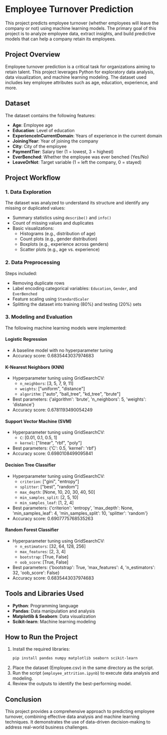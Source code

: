 
# Employee Turnover Prediction

This project predicts employee turnover (whether employees will leave the company or not) using machine learning models. The primary goal of this project is to analyze employee data, extract insights, and build predictive models that can help a company retain its employees.

## Project Overview
Employee turnover prediction is a critical task for organizations aiming to retain talent. This project leverages Python for exploratory data analysis, data visualization, and machine learning modeling. The dataset used includes key employee attributes such as age, education, experience, and more.

## Dataset
The dataset contains the following features:

- **Age**: Employee age
- **Education**: Level of education
- **ExperienceInCurrentDomain**: Years of experience in the current domain
- **JoiningYear**: Year of joining the company
- **City**: City of the employee
- **PaymentTier**: Salary tier (1 = lowest, 3 = highest)
- **EverBenched**: Whether the employee was ever benched (Yes/No)
- **LeaveOrNot**: Target variable (1 = left the company, 0 = stayed)

## Project Workflow

### 1. Data Exploration
The dataset was analyzed to understand its structure and identify any missing or duplicated values:
- Summary statistics using `describe()` and `info()`
- Count of missing values and duplicates
- Basic visualizations:
  - Histograms (e.g., distribution of age)
  - Count plots (e.g., gender distribution)
  - Boxplots (e.g., experience across genders)
  - Scatter plots (e.g., age vs. experience)

### 2. Data Preprocessing
Steps included:
- Removing duplicate rows
- Label encoding categorical variables: `Education`, `Gender`, and `EverBenched`
- Feature scaling using `StandardScaler`
- Splitting the dataset into training (80%) and testing (20%) sets

### 3. Modeling and Evaluation
The following machine learning models were implemented:

#### Logistic Regression
- A baseline model with no hyperparameter tuning
- Accuracy score: 0.6835443037974683

#### K-Nearest Neighbors (KNN)
- Hyperparameter tuning using GridSearchCV:
  - `n_neighbors`: [3, 5, 7, 9, 11]
  - `weights`: ["uniform", "distance"]
  - `algorithm`: ["auto", "ball_tree", "kd_tree", "brute"]
- Best parameters: {'algorithm': 'brute', 'n_neighbors': 5, 'weights': 'distance'}
- Accuracy score: 0.6781193490054249

#### Support Vector Machine (SVM)
- Hyperparameter tuning using GridSearchCV:
  - `C`: [0.01, 0.1, 0.5, 1]
  - `kernel`: ["linear", "rbf", "poly"]
- Best parameters: {'C': 0.5, 'kernel': 'rbf'}
- Accuracy score: 0.6980108499095841

#### Decision Tree Classifier
- Hyperparameter tuning using GridSearchCV:
  - `criterion`: ["gini", "entropy"]
  - `splitter`: ["best", "random"]
  - `max_depth`: [None, 10, 20, 30, 40, 50]
  - `min_samples_split`: [2, 5, 10]
  - `min_samples_leaf`: [1, 2, 4]
- Best parameters: {'criterion': 'entropy', 'max_depth': None, 'min_samples_leaf': 4, 'min_samples_split': 10, 'splitter': 'random'}
- Accuracy score: 0.6907775768535263

#### Random Forest Classifier
- Hyperparameter tuning using GridSearchCV:
  - `n_estimators`: [32, 64, 128, 256]
  - `max_features`: [2, 3, 4]
  - `bootstrap`: [True, False]
  - `oob_score`: [True, False]
- Best parameters: {'bootstrap': True, 'max_features': 4, 'n_estimators': 32, 'oob_score': False}
- Accuracy score: 0.6835443037974683

## Tools and Libraries Used
- **Python**: Programming language
- **Pandas**: Data manipulation and analysis
- **Matplotlib & Seaborn**: Data visualization
- **Scikit-learn**: Machine learning modeling

## How to Run the Project
1. Install the required libraries:
   ```bash
   pip install pandas numpy matplotlib seaborn scikit-learn
   ```
2. Place the dataset (Employee.csv) in the same directory as the script.
3. Run the script (`employee_attrition.ipynb`) to execute data analysis and modeling.
4. Review the outputs to identify the best-performing model.

## Conclusion
This project provides a comprehensive approach to predicting employee turnover, combining effective data analysis and machine learning techniques. It demonstrates the use of data-driven decision-making to address real-world business challenges.
